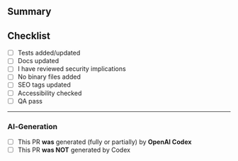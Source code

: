 ## Summary
<!-- Describe your change -->

## Checklist
- [ ] Tests added/updated
- [ ] Docs updated
- [ ] I have reviewed security implications
- [ ] No binary files added
- [ ] SEO tags updated
- [ ] Accessibility checked
- [ ] QA pass

---

### AI‑Generation
- [ ] This PR **was** generated (fully or partially) by **OpenAI Codex**
- [ ] This PR **was NOT** generated by Codex
